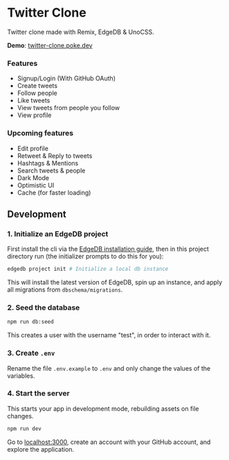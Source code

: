 # Twitter Clone

Twitter clone made with Remix, EdgeDB & UnoCSS.

**Demo**: [twitter-clone.poke.dev](https://twitter-clone.poke.dev)

### Features

- Signup/Login (With GitHub OAuth)
- Create tweets
- Follow people
- Like tweets
- View tweets from people you follow
- View profile

### Upcoming features

- Edit profile
- Retweet & Reply to tweets
- Hashtags & Mentions
- Search tweets & people
- Dark Mode
- Optimistic UI
- Cache (for faster loading)

## Development

### 1. Initialize an EdgeDB project

First install the cli via the [EdgeDB installation guide](https://www.edgedb.com/docs/guides/quickstart), then in this project directory run (the initializer prompts to do this for you):

```sh
edgedb project init # Initialize a local db instance
```

This will install the latest version of EdgeDB, spin up an instance, and apply all migrations from `dbschema/migrations`.

### 2. Seed the database

```sh
npm run db:seed
```

This creates a user with the username "test", in order to interact with it.

### 3. Create `.env`

Rename the file `.env.example` to `.env` and only change the values of the variables.

### 4. Start the server

This starts your app in development mode, rebuilding assets on file changes.

```sh
npm run dev
```

Go to [localhost:3000](http://localhost:3000), create an account with your GitHub account, and explore the application.
